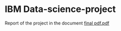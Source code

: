 # IBM Data-science-project
Report of the project in the document
[final pdf.pdf](https://github.com/Rocky779/Data-science-project/files/10856408/final.pdf.pdf)

